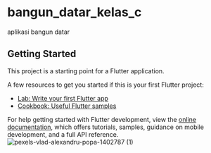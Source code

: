 # bangun_datar_kelas_c

aplikasi bangun datar

## Getting Started

This project is a starting point for a Flutter application.

A few resources to get you started if this is your first Flutter project:

- [Lab: Write your first Flutter app](https://docs.flutter.dev/get-started/codelab)
- [Cookbook: Useful Flutter samples](https://docs.flutter.dev/cookbook)

For help getting started with Flutter development, view the
[online documentation](https://docs.flutter.dev/), which offers tutorials,
samples, guidance on mobile development, and a full API reference.
![pexels-vlad-alexandru-popa-1402787 (1)](https://github.com/DipanSudahSholat/bangun_datar_kelas_c_dhifan/assets/115200692/80f87fe8-b734-47a0-b44d-5042b599cfa3)
